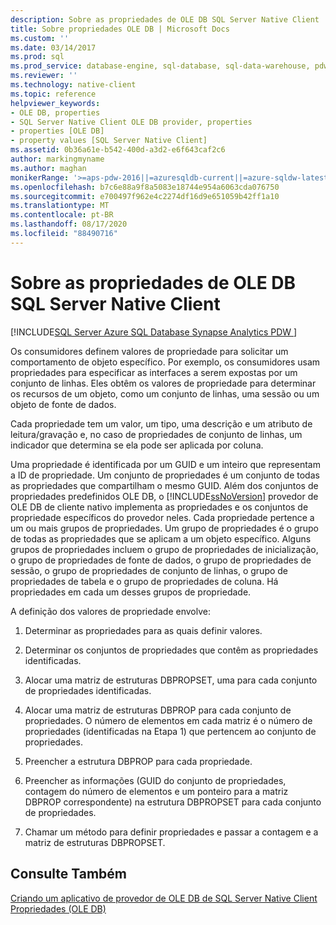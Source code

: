 ```yaml
---
description: Sobre as propriedades de OLE DB SQL Server Native Client
title: Sobre propriedades OLE DB | Microsoft Docs
ms.custom: ''
ms.date: 03/14/2017
ms.prod: sql
ms.prod_service: database-engine, sql-database, sql-data-warehouse, pdw
ms.reviewer: ''
ms.technology: native-client
ms.topic: reference
helpviewer_keywords:
- OLE DB, properties
- SQL Server Native Client OLE DB provider, properties
- properties [OLE DB]
- property values [SQL Server Native Client]
ms.assetid: 0b36a61e-b542-400d-a3d2-e6f643caf2c6
author: markingmyname
ms.author: maghan
monikerRange: '>=aps-pdw-2016||=azuresqldb-current||=azure-sqldw-latest||>=sql-server-2016||=sqlallproducts-allversions||>=sql-server-linux-2017||=azuresqldb-mi-current'
ms.openlocfilehash: b7c6e88a9f8a5083e18744e954a6063cda076750
ms.sourcegitcommit: e700497f962e4c2274df16d9e651059b42ff1a10
ms.translationtype: MT
ms.contentlocale: pt-BR
ms.lasthandoff: 08/17/2020
ms.locfileid: "88490716"
---
```

# <a name="about-sql-server-native-client-ole-db-properties"></a>Sobre as propriedades de OLE DB SQL Server Native Client
[!INCLUDE[SQL Server Azure SQL Database Synapse Analytics PDW ](../../includes/applies-to-version/sql-asdb-asdbmi-asa-pdw.md)]

  Os consumidores definem valores de propriedade para solicitar um comportamento de objeto específico. Por exemplo, os consumidores usam propriedades para especificar as interfaces a serem expostas por um conjunto de linhas. Eles obtêm os valores de propriedade para determinar os recursos de um objeto, como um conjunto de linhas, uma sessão ou um objeto de fonte de dados.  
  
 Cada propriedade tem um valor, um tipo, uma descrição e um atributo de leitura/gravação e, no caso de propriedades de conjunto de linhas, um indicador que determina se ela pode ser aplicada por coluna.  
  
 Uma propriedade é identificada por um GUID e um inteiro que representam a ID de propriedade. Um conjunto de propriedades é um conjunto de todas as propriedades que compartilham o mesmo GUID. Além dos conjuntos de propriedades predefinidos OLE DB, o [!INCLUDE[ssNoVersion](../../includes/ssnoversion-md.md)] provedor de OLE DB de cliente nativo implementa as propriedades e os conjuntos de propriedade específicos do provedor neles. Cada propriedade pertence a um ou mais grupos de propriedades. Um grupo de propriedades é o grupo de todas as propriedades que se aplicam a um objeto específico. Alguns grupos de propriedades incluem o grupo de propriedades de inicialização, o grupo de propriedades de fonte de dados, o grupo de propriedades de sessão, o grupo de propriedades de conjunto de linhas, o grupo de propriedades de tabela e o grupo de propriedades de coluna. Há propriedades em cada um desses grupos de propriedade.  
  
 A definição dos valores de propriedade envolve:  
  
1.  Determinar as propriedades para as quais definir valores.  
  
2.  Determinar os conjuntos de propriedades que contêm as propriedades identificadas.  
  
3.  Alocar uma matriz de estruturas DBPROPSET, uma para cada conjunto de propriedades identificadas.  
  
4.  Alocar uma matriz de estruturas DBPROP para cada conjunto de propriedades. O número de elementos em cada matriz é o número de propriedades (identificadas na Etapa 1) que pertencem ao conjunto de propriedades.  
  
5.  Preencher a estrutura DBPROP para cada propriedade.  
  
6.  Preencher as informações (GUID do conjunto de propriedades, contagem do número de elementos e um ponteiro para a matriz DBPROP correspondente) na estrutura DBPROPSET para cada conjunto de propriedades.  
  
7.  Chamar um método para definir propriedades e passar a contagem e a matriz de estruturas DBPROPSET.  
  
## <a name="see-also"></a>Consulte Também  
 [Criando um aplicativo de provedor de OLE DB de SQL Server Native Client](../../relational-databases/native-client-ole-db-provider/creating-a-sql-server-native-client-ole-db-provider-application.md)   
 [Propriedades (OLE DB)](https://go.microsoft.com/fwlink/?LinkId=112207)  
  
  
